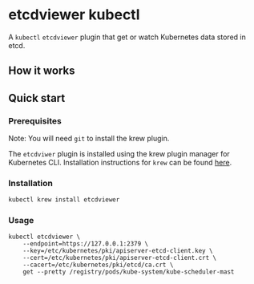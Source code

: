 # etcdviewer kubectl

A `kubectl` `etcdviewer` plugin that get or watch Kubernetes data stored in etcd.

## How it works


## Quick start

### Prerequisites
Note: You will need `git` to install the krew plugin.

The `etcdviwer` plugin is installed using the krew plugin manager for Kubernetes CLI. 
Installation instructions for `krew` can be found [here](https://krew.sigs.k8s.io/docs/user-guide/setup/install/).

### Installation
```bash
kubectl krew install etcdviewer
```

### Usage

```
kubectl etcdviewer \
    --endpoint=https://127.0.0.1:2379 \
    --key=/etc/kubernetes/pki/apiserver-etcd-client.key \
    --cert=/etc/kubernetes/pki/apiserver-etcd-client.crt \
    --cacert=/etc/kubernetes/pki/etcd/ca.crt \
    get --pretty /registry/pods/kube-system/kube-scheduler-mast
```

